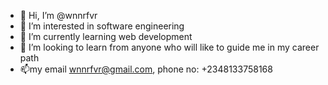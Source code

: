 - 👋 Hi, I’m @wnnrfvr
- 👀 I’m interested in software engineering
- 🌱 I’m currently learning web development
- 💞️ I’m looking to learn from anyone who will like to guide me in my career path
- 📫my email wnnrfvr@gmail.com,  phone no: +2348133758168

<!---
wnnrfvr/wnnrfvr is a ✨ special ✨ repository because its `README.md` (this file) appears on your GitHub profile.
You can click the Preview link to take a look at your changes.
--->

